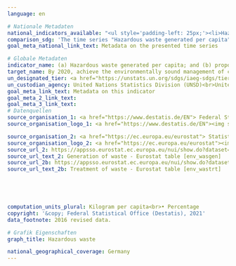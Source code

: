 ```yaml
---
language: en    

# Nationale Metadaten    
national_indicators_available: "<ul style='padding-left: 25px;'><li>Hazardous waste generated per capita</li> <li> Hazardous waste treated</li></ul>"    
comparison_sdg: 'The time series "Hazardous waste generated per capita" is compliant with the global metadata. The time series "Hazardous waste treated" is not compliant with the global metadata, but provides additional information.'    
goal_meta_national_link_text: Metadata on the presented time series    

# Globale Metadaten    
indicator_name: (a) Hazardous waste generated per capita; and (b) proportion of hazardous waste treated, by type of treatment    
target_name: By 2020, achieve the environmentally sound management of chemicals and all wastes throughout their life cycle, in accordance with agreed international frameworks, and significantly reduce their release to air, water and soil in order to minimize their adverse impacts on human health and the environment    
un_designated_tier: <a href="https://unstats.un.org/sdgs/iaeg-sdgs/tier-classification/" title="Click here for more information on the UN tier classification."  target="_blank">Tier II</a>    
un_custodian_agency: United Nations Statistics Division (UNSD)<br>United Nations Environment Programme (UNEP)    
goal_meta_link_text: Metadata on this indicator    
goal_meta_2_link_text:     
goal_meta_3_link_text:         
# Datenquellen
source_organisation_1: <a href="https://www.destatis.de/EN"> Federal Statistical Office (Destatis) </a>
source_organisation_logo_1: <a href="https://www.destatis.de/EN"><img src="https://g205sdgs.github.io/sdg-indicators/public/OrgImgEn/destatis.png" alt="Logo destatis" style="height:60px; width:148px"/></a>

source_organisation_2: <a href="https://ec.europa.eu/eurostat"> Statistical office of the European Union (Eurostat) </a>
source_organisation_logo_2: <a href="https://ec.europa.eu/eurostat"><img src="https://g205sdgs.github.io/sdg-indicators/public/OrgImgEn/eurostat.png" alt="Logo eurostat" style="height:60px; width:148px"/></a>
source_url_2: https://appsso.eurostat.ec.europa.eu/nui/show.do?dataset=env_wasgen&lang=en
source_url_text_2: Generation of waste - Eurostat table [env_wasgen]
source_url_2b: https://appsso.eurostat.ec.europa.eu/nui/show.do?dataset=env_wastrt&lang=en
source_url_text_2b: Treatment of waste - Eurostat table [env_wastrt]




    
computation_units_plural: Kilogram per capita<br>• Percentage    
copyright: '&copy; Federal Statistical Office (Destatis), 2021'    
data_footnote: 2016 revised data.    

# Grafik Eigenschaften    
graph_title: Hazardous waste    

national_geographical_coverage: Germany    
---
```


<span></span>